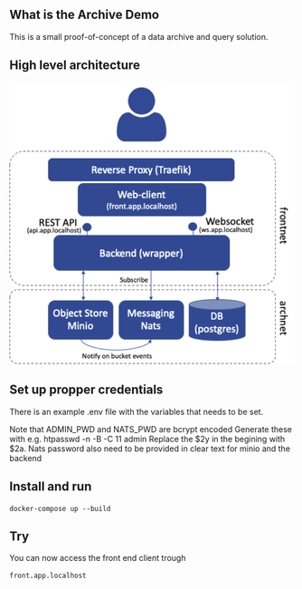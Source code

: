 ## What is the Archive Demo
This is a small proof-of-concept of a data archive and query solution. 

## High level architecture
![architecture](/documentation/arch.png?raw=true "High-level architecture")

## Set up propper credentials
There is an example .env file with the variables that needs to be set.

Note that ADMIN_PWD and NATS_PWD are bcrypt encoded
Generate these with e.g. htpasswd -n -B -C 11 admin
Replace the $2y in the begining with $2a. Nats password also need to be provided in clear text for minio and the backend


## Install and run

    docker-compose up --build

## Try
You can now access the front end client trough
```shell
front.app.localhost
```
